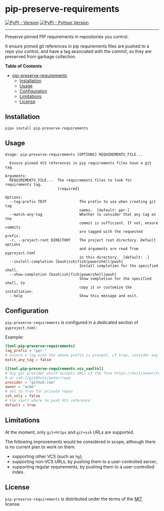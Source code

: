 # pip-preserve-requirements

[![PyPI - Version](https://img.shields.io/pypi/v/pip-preserve-requirements.svg)](https://pypi.org/project/pip-preserve-requirements)
[![PyPI - Python Version](https://img.shields.io/pypi/pyversions/pip-preserve-requirements.svg)](https://pypi.org/project/pip-preserve-requirements)

-----

Preserve pinned PIP requirements in repositories you control.

It ensure pinned git references in pip requirements files are pushed to a repo you
control, and have a tag associated with the commit, so they are preserved from garbage
collection.

**Table of Contents**

- [pip-preserve-requirements](#pip-preserve-requirements)
  - [Installation](#installation)
  - [Usage](#usage)
  - [Configuration](#configuration)
  - [Limitations](#limitations)
  - [License](#license)

## Installation

```console
pipx install pip-preserve-requirements
```

## Usage

```text
Usage: pip-preserve-requirements [OPTIONS] REQUIREMENTS_FILE...

  Ensure pinned VCS references in pip requirements files have a git tag.

Arguments:
  REQUIREMENTS_FILE...  The requirements files to look for requirements tag.
                        [required]

Options:
  --tag-prefix TEXT               The prefix to use when creating git tag
                                  names.  [default: ppr-]
  --match-any-tag                 Whether to consider that any tag on the
                                  commit is sufficient. If not, ensure commits
                                  are tagged with the requested prefix.
  -r, --project-root DIRECTORY    The project root directory. Default options
                                  and arguments are read from pyproject.toml
                                  in this directory.  [default: .]
  --install-completion [bash|zsh|fish|powershell|pwsh]
                                  Install completion for the specified shell.
  --show-completion [bash|zsh|fish|powershell|pwsh]
                                  Show completion for the specified shell, to
                                  copy it or customize the installation.
  --help                          Show this message and exit.
```

## Configuration

`pip-preserve-requirements` is configured in a dedicated section of `pyproject.toml`:

Example:

```toml
[tool.pip-preserve-requirements]
tag_prefix = "ppr-"
# ensure a tag with the above prefix is present, if true, consider any tag is valid
match_any_tag = false

[[tool.pip-preserve-requirements.vcs_vaults]]
# any git provider which accepts URLs of the form https://host/owner/repo
# or ssh://git@host/owner/repo
provider = "github.com"
owner = "acme"
# set to true for private repos
ssh_only = false
# the vault where to push VCS reference
default = true
```

## Limitations

At the moment, only `git+https` and `git+ssh` URLs are supported.

The following improvements would be considered in scope, although there is no current
plan to work on them:

- supporting other VCS (such as `hg`);
- supporting non-VCS URLs, by pushing them to a user-controlled server;
- supporting regular requirements, by pushing them to a user-controlled index.

## License

`pip-preserve-requirements` is distributed under the terms of the
[MIT](https://spdx.org/licenses/MIT.html) license.
